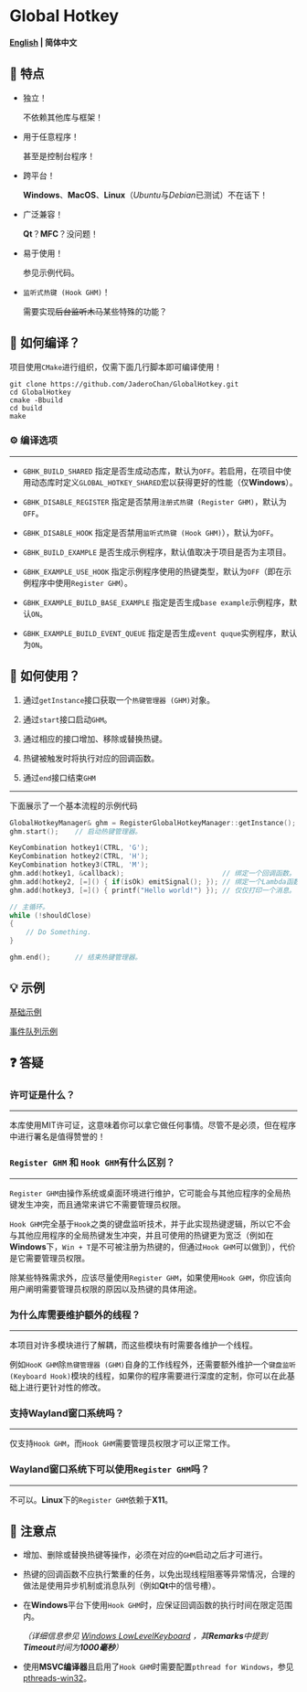 # Global Hotkey

**[English](README_EN.md) | 简体中文**

## 🚀 特点

- 独立！

  不依赖其他库与框架！

- 用于任意程序！

  甚至是控制台程序！

- 跨平台！

  **Windows**、**MacOS**、**Linux**（*Ubuntu*与*Debian*已测试）不在话下！

- 广泛兼容！

  **Qt**？**MFC**？没问题！

- 易于使用！

  参见示例代码。

- `监听式热键 (Hook GHM)`！

  需要实现~~后台监听木马~~某些特殊的功能？

## 🔧 如何编译？

项目使用`CMake`进行组织，仅需下面几行脚本即可编译使用！

```shell
git clone https://github.com/JaderoChan/GlobalHotkey.git
cd GlobalHotkey
cmake -Bbuild
cd build
make
```

### ⚙️ 编译选项

---

- `GBHK_BUILD_SHARED` 指定是否生成动态库，默认为`OFF`。若启用，在项目中使用动态库时定义`GLOBAL_HOTKEY_SHARED`宏以获得更好的性能（仅**Windows**）。

- `GBHK_DISABLE_REGISTER` 指定是否禁用`注册式热键 (Register GHM)`，默认为`OFF`。

- `GBHK_DISABLE_HOOK` 指定是否禁用`监听式热键 (Hook GHM)`），默认为`OFF`。

- `GBHK_BUILD_EXAMPLE` 是否生成示例程序，默认值取决于项目是否为主项目。

- `GBHK_EXAMPLE_USE_HOOK` 指定示例程序使用的热键类型，默认为`OFF`（即在示例程序中使用`Register GHM`）。

- `GBHK_EXAMPLE_BUILD_BASE_EXAMPLE` 指定是否生成`base example`示例程序，默认`ON`。

- `GBHK_EXAMPLE_BUILD_EVENT_QUEUE` 指定是否生成`event quque`实例程序，默认为`ON`。

## 🚩 如何使用？

1. 通过`getInstance`接口获取一个`热键管理器 (GHM)`对象。

2. 通过`start`接口启动`GHM`。

3. 通过相应的接口增加、移除或替换热键。

4. 热键被触发时将执行对应的回调函数。

5. 通过`end`接口结束`GHM`

---

下面展示了一个基本流程的示例代码

```cpp
GlobalHotkeyManager& ghm = RegisterGlobalHotkeyManager::getInstance();  // 获取`注册式热键管理器`实例对象。
ghm.start();    // 启动热键管理器。

KeyCombination hotkey1(CTRL, 'G');
KeyCombination hotkey2(CTRL, 'H');
KeyCombination hotkey3(CTRL, 'M');
ghm.add(hotkey1, &callback);                        // 绑定一个回调函数。
ghm.add(hotkey2, [=]() { if(isOk) emitSignal(); }); // 绑定一个Lambda函数。在热键触发且条件为真时发射一个信号。
ghm.add(hotkey3, [=]() { printf("Hello world!") }); // 仅仅打印一个消息。

// 主循环。
while (!shouldClose)
{
    // Do Something.
}

ghm.end();      // 结束热键管理器。
```

## 💡 示例

[基础示例](example/base_example/main.cpp)

[事件队列示例](example/event_queue/main.cpp)

## ❓ 答疑

### 许可证是什么？

---

本库使用MIT许可证，这意味着你可以拿它做任何事情。尽管不是必须，但在程序中进行署名是值得赞誉的！

### `Register GHM` 和 `Hook GHM`有什么区别？

---

`Register GHM`由操作系统或桌面环境进行维护，它可能会与其他应程序的全局热键发生冲突，而且通常来讲它不需要管理员权限。

`Hook GHM`完全基于`Hook`之类的键盘监听技术，并于此实现热键逻辑，所以它不会与其他应用程序的全局热键发生冲突，并且可使用的热键更为宽泛（例如在**Windows**下，`Win + T`是不可被注册为热键的，但通过`Hook GHM`可以做到），代价是它需要管理员权限。

除某些特殊需求外，应该尽量使用`Register GHM`，如果使用`Hook GHM`，你应该向用户阐明需要管理员权限的原因以及热键的具体用途。

### 为什么库需要维护额外的线程？

---

本项目对许多模块进行了解耦，而这些模块有时需要各维护一个线程。

例如`HooK GHM`除`热键管理器 (GHM)`自身的工作线程外，还需要额外维护一个`键盘监听 (Keyboard Hook)`模块的线程，如果你的程序需要进行深度的定制，你可以在此基础上进行更针对性的修改。

### 支持Wayland窗口系统吗？

---

仅支持`Hook GHM`，而`Hook GHM`需要管理员权限才可以正常工作。

### Wayland窗口系统下可以使用`Register GHM`吗？

---

不可以。**Linux**下的`Register GHM`依赖于**X11**。

## 🔔 注意点

- 增加、删除或替换热键等操作，必须在对应的`GHM`启动之后才可进行。
- 热键的回调函数不应执行繁重的任务，以免出现线程阻塞等异常情况，合理的做法是使用异步机制或消息队列（例如**Qt**中的信号槽）。
- 在**Windows**平台下使用`Hook GHM`时，应保证回调函数的执行时间在限定范围内。

  *（详细信息参见 [Windows LowLevelKeyboard](https://learn.microsoft.com/zh-cn/windows/win32/winmsg/lowlevelkeyboardproc) ，其**Remarks**中提到**Timeout**时间为**1000毫秒**）*

- 使用**MSVC编译器**且启用了`Hook GHM`时需要配置`pthread for Windows`，参见[pthreads-win32](https://sourceware.org/pthreads-win32/)。
